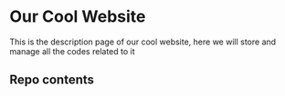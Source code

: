 # Our Cool Website

This is the description page of our cool website, here we will store and manage all the codes related to it

## Repo contents

